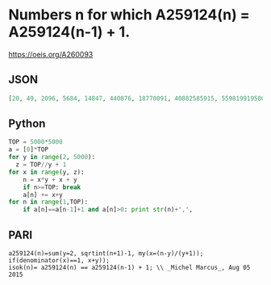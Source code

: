 # Numbers n for which A259124\(n\) \= A259124\(n\-1\) \+ 1\.
https://oeis.org/A260093
## JSON
```JSON
[20, 49, 2096, 5684, 14847, 440876, 18770091, 40882585915, 5598199195808, 35959924244180]
```
## Python
```Python
TOP = 5000*5000
a = [0]*TOP
for y in range(2, 5000):
  z = TOP//y + 1
for x in range(y, z):
    n = x*y + x + y
    if n>=TOP: break
    a[n] += x+y
for n in range(1,TOP):
    if a[n]==a[n-1]+1 and a[n]>0: print str(n)+',',
```
## PARI
```PARI
a259124(n)=sum(y=2, sqrtint(n+1)-1, my(x=(n-y)/(y+1)); if(denominator(x)==1, x+y));
isok(n)= a259124(n) == a259124(n-1) + 1; \\ _Michel Marcus_, Aug 05 2015
```
